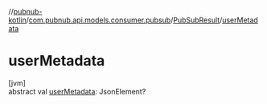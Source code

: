 //[pubnub-kotlin](../../../index.md)/[com.pubnub.api.models.consumer.pubsub](../index.md)/[PubSubResult](index.md)/[userMetadata](user-metadata.md)

# userMetadata

[jvm]\
abstract val [userMetadata](user-metadata.md): JsonElement?
